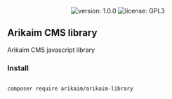 <p align="center">
    <img src="https://img.shields.io/github/release/arikaim/arikaim-library.svg" alt="version: 1.0.0">
    <img src="https://img.shields.io/badge/License-GPLv3-blue.svg" alt="license: GPL3">
</p>

## Arikaim CMS library
Arikaim CMS javascript library

### Install
```

composer require arikaim/arikaim-library

```
